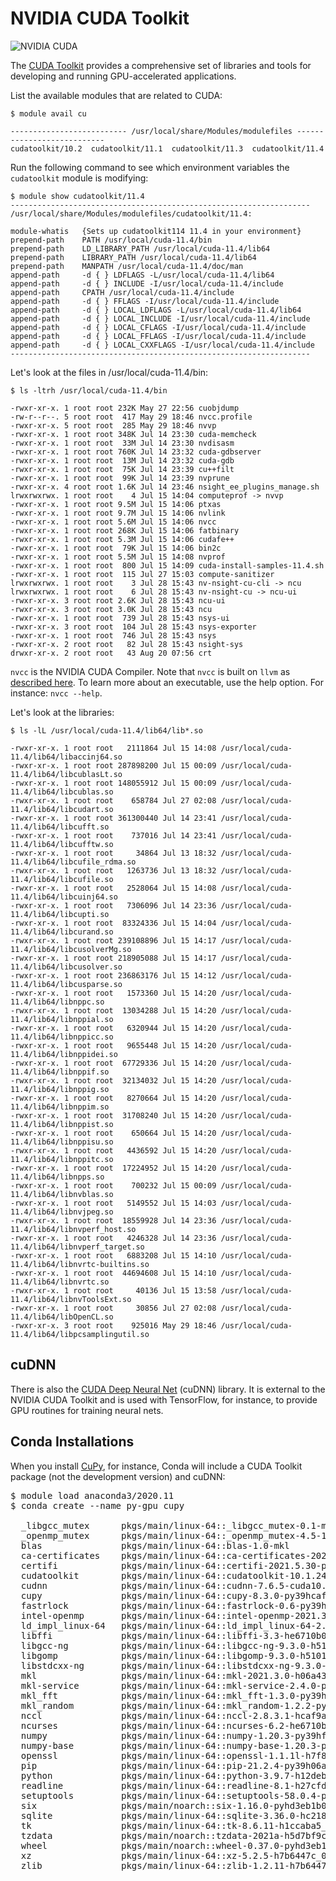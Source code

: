 # NVIDIA CUDA Toolkit

![NVIDIA CUDA](https://en.wikipedia.org/wiki/File:Nvidia_CUDA_Logo.jpg)

The [CUDA Toolkit](https://developer.nvidia.com/cuda-toolkit) provides a comprehensive set of libraries and tools for developing and running GPU-accelerated applications.

List the available modules that are related to CUDA:

```
$ module avail cu

-------------------------- /usr/local/share/Modules/modulefiles ---------------------------
cudatoolkit/10.2  cudatoolkit/11.1  cudatoolkit/11.3  cudatoolkit/11.4
```

Run the following command to see which environment variables the `cudatoolkit` module is modifying:

```
$ module show cudatoolkit/11.4
-------------------------------------------------------------------
/usr/local/share/Modules/modulefiles/cudatoolkit/11.4:

module-whatis   {Sets up cudatoolkit114 11.4 in your environment}
prepend-path    PATH /usr/local/cuda-11.4/bin
prepend-path    LD_LIBRARY_PATH /usr/local/cuda-11.4/lib64
prepend-path    LIBRARY_PATH /usr/local/cuda-11.4/lib64
prepend-path    MANPATH /usr/local/cuda-11.4/doc/man
append-path     -d { } LDFLAGS -L/usr/local/cuda-11.4/lib64
append-path     -d { } INCLUDE -I/usr/local/cuda-11.4/include
append-path     CPATH /usr/local/cuda-11.4/include
append-path     -d { } FFLAGS -I/usr/local/cuda-11.4/include
append-path     -d { } LOCAL_LDFLAGS -L/usr/local/cuda-11.4/lib64
append-path     -d { } LOCAL_INCLUDE -I/usr/local/cuda-11.4/include
append-path     -d { } LOCAL_CFLAGS -I/usr/local/cuda-11.4/include
append-path     -d { } LOCAL_FFLAGS -I/usr/local/cuda-11.4/include
append-path     -d { } LOCAL_CXXFLAGS -I/usr/local/cuda-11.4/include
-------------------------------------------------------------------
```

Let's look at the files in /usr/local/cuda-11.4/bin:

```
$ ls -ltrh /usr/local/cuda-11.4/bin

-rwxr-xr-x. 1 root root 232K May 27 22:56 cuobjdump
-rw-r--r--. 5 root root  417 May 29 18:46 nvcc.profile
-rwxr-xr-x. 5 root root  285 May 29 18:46 nvvp
-rwxr-xr-x. 1 root root 348K Jul 14 23:30 cuda-memcheck
-rwxr-xr-x. 1 root root  33M Jul 14 23:30 nvdisasm
-rwxr-xr-x. 1 root root 760K Jul 14 23:32 cuda-gdbserver
-rwxr-xr-x. 1 root root  13M Jul 14 23:32 cuda-gdb
-rwxr-xr-x. 1 root root  75K Jul 14 23:39 cu++filt
-rwxr-xr-x. 1 root root  99K Jul 14 23:39 nvprune
-rwxr-xr-x. 4 root root 1.6K Jul 14 23:46 nsight_ee_plugins_manage.sh
lrwxrwxrwx. 1 root root    4 Jul 15 14:04 computeprof -> nvvp
-rwxr-xr-x. 1 root root 9.5M Jul 15 14:06 ptxas
-rwxr-xr-x. 1 root root 9.7M Jul 15 14:06 nvlink
-rwxr-xr-x. 1 root root 5.6M Jul 15 14:06 nvcc
-rwxr-xr-x. 1 root root 268K Jul 15 14:06 fatbinary
-rwxr-xr-x. 1 root root 5.3M Jul 15 14:06 cudafe++
-rwxr-xr-x. 1 root root  79K Jul 15 14:06 bin2c
-rwxr-xr-x. 1 root root 5.5M Jul 15 14:08 nvprof
-rwxr-xr-x. 1 root root  800 Jul 15 14:09 cuda-install-samples-11.4.sh
-rwxr-xr-x. 1 root root  115 Jul 27 15:03 compute-sanitizer
lrwxrwxrwx. 1 root root    3 Jul 28 15:43 nv-nsight-cu-cli -> ncu
lrwxrwxrwx. 1 root root    6 Jul 28 15:43 nv-nsight-cu -> ncu-ui
-rwxr-xr-x. 3 root root 2.6K Jul 28 15:43 ncu-ui
-rwxr-xr-x. 3 root root 3.0K Jul 28 15:43 ncu
-rwxr-xr-x. 1 root root  739 Jul 28 15:43 nsys-ui
-rwxr-xr-x. 3 root root  104 Jul 28 15:43 nsys-exporter
-rwxr-xr-x. 1 root root  746 Jul 28 15:43 nsys
-rwxr-xr-x. 2 root root   82 Jul 28 15:43 nsight-sys
drwxr-xr-x. 2 root root   43 Aug 20 07:56 crt
```

`nvcc` is the NVIDIA CUDA Compiler. Note that `nvcc` is built on `llvm` as [described here](https://developer.nvidia.com/cuda-llvm-compiler). To learn more about an executable, use the help option. For instance: `nvcc --help`.


Let's look at the libraries:

```
$ ls -lL /usr/local/cuda-11.4/lib64/lib*.so

-rwxr-xr-x. 1 root root   2111864 Jul 15 14:08 /usr/local/cuda-11.4/lib64/libaccinj64.so
-rwxr-xr-x. 1 root root 287898200 Jul 15 00:09 /usr/local/cuda-11.4/lib64/libcublasLt.so
-rwxr-xr-x. 1 root root 148055912 Jul 15 00:09 /usr/local/cuda-11.4/lib64/libcublas.so
-rwxr-xr-x. 1 root root    658784 Jul 27 02:08 /usr/local/cuda-11.4/lib64/libcudart.so
-rwxr-xr-x. 1 root root 361300440 Jul 14 23:41 /usr/local/cuda-11.4/lib64/libcufft.so
-rwxr-xr-x. 1 root root    737016 Jul 14 23:41 /usr/local/cuda-11.4/lib64/libcufftw.so
-rwxr-xr-x. 1 root root     34864 Jul 13 18:32 /usr/local/cuda-11.4/lib64/libcufile_rdma.so
-rwxr-xr-x. 1 root root   1263736 Jul 13 18:32 /usr/local/cuda-11.4/lib64/libcufile.so
-rwxr-xr-x. 1 root root   2528064 Jul 15 14:08 /usr/local/cuda-11.4/lib64/libcuinj64.so
-rwxr-xr-x. 1 root root   7306096 Jul 14 23:36 /usr/local/cuda-11.4/lib64/libcupti.so
-rwxr-xr-x. 1 root root  83324336 Jul 15 14:04 /usr/local/cuda-11.4/lib64/libcurand.so
-rwxr-xr-x. 1 root root 239108896 Jul 15 14:17 /usr/local/cuda-11.4/lib64/libcusolverMg.so
-rwxr-xr-x. 1 root root 218905088 Jul 15 14:17 /usr/local/cuda-11.4/lib64/libcusolver.so
-rwxr-xr-x. 1 root root 236863176 Jul 15 14:12 /usr/local/cuda-11.4/lib64/libcusparse.so
-rwxr-xr-x. 1 root root   1573360 Jul 15 14:20 /usr/local/cuda-11.4/lib64/libnppc.so
-rwxr-xr-x. 1 root root  13034288 Jul 15 14:20 /usr/local/cuda-11.4/lib64/libnppial.so
-rwxr-xr-x. 1 root root   6320944 Jul 15 14:20 /usr/local/cuda-11.4/lib64/libnppicc.so
-rwxr-xr-x. 1 root root   9655448 Jul 15 14:20 /usr/local/cuda-11.4/lib64/libnppidei.so
-rwxr-xr-x. 1 root root  67729336 Jul 15 14:20 /usr/local/cuda-11.4/lib64/libnppif.so
-rwxr-xr-x. 1 root root  32134032 Jul 15 14:20 /usr/local/cuda-11.4/lib64/libnppig.so
-rwxr-xr-x. 1 root root   8270664 Jul 15 14:20 /usr/local/cuda-11.4/lib64/libnppim.so
-rwxr-xr-x. 1 root root  31708240 Jul 15 14:20 /usr/local/cuda-11.4/lib64/libnppist.so
-rwxr-xr-x. 1 root root    650664 Jul 15 14:20 /usr/local/cuda-11.4/lib64/libnppisu.so
-rwxr-xr-x. 1 root root   4436592 Jul 15 14:20 /usr/local/cuda-11.4/lib64/libnppitc.so
-rwxr-xr-x. 1 root root  17224952 Jul 15 14:20 /usr/local/cuda-11.4/lib64/libnpps.so
-rwxr-xr-x. 1 root root    700232 Jul 15 00:09 /usr/local/cuda-11.4/lib64/libnvblas.so
-rwxr-xr-x. 1 root root   5149552 Jul 15 14:03 /usr/local/cuda-11.4/lib64/libnvjpeg.so
-rwxr-xr-x. 1 root root  18559928 Jul 14 23:36 /usr/local/cuda-11.4/lib64/libnvperf_host.so
-rwxr-xr-x. 1 root root   4246328 Jul 14 23:36 /usr/local/cuda-11.4/lib64/libnvperf_target.so
-rwxr-xr-x. 1 root root   6883208 Jul 15 14:10 /usr/local/cuda-11.4/lib64/libnvrtc-builtins.so
-rwxr-xr-x. 1 root root  44694608 Jul 15 14:10 /usr/local/cuda-11.4/lib64/libnvrtc.so
-rwxr-xr-x. 1 root root     40136 Jul 15 13:58 /usr/local/cuda-11.4/lib64/libnvToolsExt.so
-rwxr-xr-x. 1 root root     30856 Jul 27 02:08 /usr/local/cuda-11.4/lib64/libOpenCL.so
-rwxr-xr-x. 3 root root    925016 May 29 18:46 /usr/local/cuda-11.4/lib64/libpcsamplingutil.so
```

## cuDNN

There is also the [CUDA Deep Neural Net](https://developer.nvidia.com/cudnn) (cuDNN) library. It is external to the NVIDIA CUDA Toolkit and is used with TensorFlow, for instance, to provide GPU routines for training neural nets.

## Conda Installations

When you install [CuPy](https://cupy.dev), for instance, Conda will include a CUDA Toolkit package (not the development version) and cuDNN:

<pre>
$ module load anaconda3/2020.11
$ conda create --name py-gpu cupy

  _libgcc_mutex      pkgs/main/linux-64::_libgcc_mutex-0.1-main
  _openmp_mutex      pkgs/main/linux-64::_openmp_mutex-4.5-1_gnu
  blas               pkgs/main/linux-64::blas-1.0-mkl
  ca-certificates    pkgs/main/linux-64::ca-certificates-2021.9.30-h06a4308_1
  certifi            pkgs/main/linux-64::certifi-2021.5.30-py39h06a4308_0
  cudatoolkit        pkgs/main/linux-64::cudatoolkit-10.1.243-h6bb024c_0
  cudnn              pkgs/main/linux-64::cudnn-7.6.5-cuda10.1_0
  cupy               pkgs/main/linux-64::cupy-8.3.0-py39hcaf9a05_0
  fastrlock          pkgs/main/linux-64::fastrlock-0.6-py39h2531618_0
  intel-openmp       pkgs/main/linux-64::intel-openmp-2021.3.0-h06a4308_3350
  ld_impl_linux-64   pkgs/main/linux-64::ld_impl_linux-64-2.35.1-h7274673_9
  libffi             pkgs/main/linux-64::libffi-3.3-he6710b0_2
  libgcc-ng          pkgs/main/linux-64::libgcc-ng-9.3.0-h5101ec6_17
  libgomp            pkgs/main/linux-64::libgomp-9.3.0-h5101ec6_17
  libstdcxx-ng       pkgs/main/linux-64::libstdcxx-ng-9.3.0-hd4cf53a_17
  mkl                pkgs/main/linux-64::mkl-2021.3.0-h06a4308_520
  mkl-service        pkgs/main/linux-64::mkl-service-2.4.0-py39h7f8727e_0
  mkl_fft            pkgs/main/linux-64::mkl_fft-1.3.0-py39h42c9631_2
  mkl_random         pkgs/main/linux-64::mkl_random-1.2.2-py39h51133e4_0
  nccl               pkgs/main/linux-64::nccl-2.8.3.1-hcaf9a05_0
  ncurses            pkgs/main/linux-64::ncurses-6.2-he6710b0_1
  numpy              pkgs/main/linux-64::numpy-1.20.3-py39hf144106_0
  numpy-base         pkgs/main/linux-64::numpy-base-1.20.3-py39h74d4b33_0
  openssl            pkgs/main/linux-64::openssl-1.1.1l-h7f8727e_0
  pip                pkgs/main/linux-64::pip-21.2.4-py39h06a4308_0
  python             pkgs/main/linux-64::python-3.9.7-h12debd9_1
  readline           pkgs/main/linux-64::readline-8.1-h27cfd23_0
  setuptools         pkgs/main/linux-64::setuptools-58.0.4-py39h06a4308_0
  six                pkgs/main/noarch::six-1.16.0-pyhd3eb1b0_0
  sqlite             pkgs/main/linux-64::sqlite-3.36.0-hc218d9a_0
  tk                 pkgs/main/linux-64::tk-8.6.11-h1ccaba5_0
  tzdata             pkgs/main/noarch::tzdata-2021a-h5d7bf9c_0
  wheel              pkgs/main/noarch::wheel-0.37.0-pyhd3eb1b0_1
  xz                 pkgs/main/linux-64::xz-5.2.5-h7b6447c_0
  zlib               pkgs/main/linux-64::zlib-1.2.11-h7b6447c_3
</pre>
